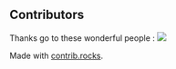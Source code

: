 ## Contributors
Thanks go to these wonderful people : 
<a href="https://github.com/SyuQyu/netherbound/graphs/contributors">
  <img src="https://contrib.rocks/image?repo=SyuQyu/netherbound" />
</a>

Made with [contrib.rocks](https://contrib.rocks).
